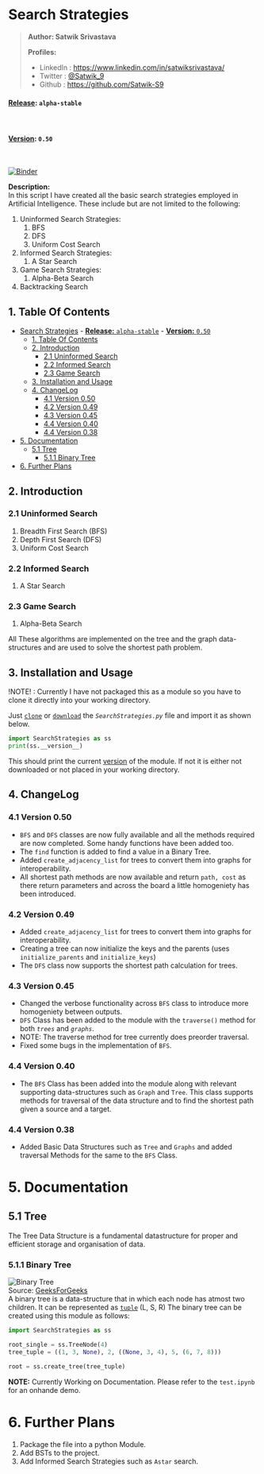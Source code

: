 # Search Strategies

> **Author: Satwik Srivastava**
>
> **Profiles:**
>
> - LinkedIn : <https://www.linkedin.com/in/satwiksrivastava/>
> - Twitter : [@Satwik_9](https://twitter.com/Satwik_9)
> - Github : <https://github.com/Satwik-S9>

#### **<u>Release</u>:** `alpha-stable`

<br/>

#### **<u>Version</u>:** `0.50`

<br/>

[![Binder](https://mybinder.org/badge_logo.svg)](https://mybinder.org/v2/gh/Satwik-S9/Search-Strategies/master)

**Description:** <br/>
In this script I have created all the basic search strategies employed in Artificial Intelligence.
These include but are not limited to the following:

1. Uninformed Search Strategies:   
   1. BFS
   2. DFS
   3. Uniform Cost Search
2. Informed Search Strategies:
   1. A Star Search 
3. Game Search Strategies: 
   1. Alpha-Beta Search
4. Backtracking Search

## 1. Table Of Contents

- [Search Strategies](#search-strategies)
      - [**<u>Release</u>:** `alpha-stable`](#ureleaseu-alpha-stable)
      - [**<u>Version</u>:** `0.50`](#uversionu-050)
  - [1. Table Of Contents](#1-table-of-contents)
  - [2. Introduction](#2-introduction)
    - [2.1 Uninformed Search](#21-uninformed-search)
    - [2.2 Informed Search](#22-informed-search)
    - [2.3 Game Search](#23-game-search)
  - [3. Installation and Usage](#3-installation-and-usage)
  - [4. ChangeLog](#4-changelog)
    - [4.1 Version 0.50](#41-version-050)
    - [4.2 Version 0.49](#42-version-049)
    - [4.3 Version 0.45](#43-version-045)
    - [4.4 Version 0.40](#44-version-040)
    - [4.4 Version 0.38](#44-version-038)
- [5. Documentation](#5-documentation)
  - [5.1 Tree](#51-tree)
    - [5.1.1 Binary Tree](#511-binary-tree)
- [6. Further Plans](#6-further-plans)

## 2. Introduction

### 2.1 Uninformed Search

1. Breadth First Search (BFS)
2. Depth First Search (DFS)
3. Uniform Cost Search

### 2.2 Informed Search

1. A Star Search

### 2.3 Game Search

1. Alpha-Beta Search

All These algorithms are implemented on the tree and the graph data-structures and are used to solve the shortest path problem.

## 3. Installation and Usage

!NOTE! : Currently I have not packaged this as a module so you have to clone it directly into your working directory.

Just [`clone`](#search-strategies) or [`download`](https://github.com/Satwik-S9/Search-Strategies/archive/refs/heads/master.zip) the _`SearchStrategies.py`_ file and import it as shown below.

```python
import SearchStrategies as ss
print(ss.__version__)
```

This should print the current [version](#uversionu-040) of the module. If not it is either not downloaded or not placed in your working directory.

## 4. ChangeLog

### 4.1 Version 0.50

- `BFS` and `DFS` classes are now fully available and all the methods required are now completed. Some handy functions have been added too.
- The `find` function is added to find a value in a Binary Tree.
- Added `create_adjacency_list` for trees to convert them into graphs for interoperability.
- All shortest path methods are now available and return `path, cost` as there return parameters and across the board a little homogeniety has been introduced. 

### 4.2 Version 0.49

- Added `create_adjacency_list` for trees to convert them into graphs for interoperability.
- Creating a tree can now initialize the keys and the parents (uses `initialize_parents` and `initialize_keys`)
- The `DFS` class now supports the shortest path calculation for trees.

### 4.3 Version 0.45

- Changed the verbose functionality across `BFS` class to introduce more homogeniety between outputs.
- `DFS` Class has been added to the module with the `traverse()` method for both _`trees`_ and _`graphs`_.
- NOTE: The traverse method for tree currently does preorder traversal.
- Fixed some bugs in the implementation of `BFS`.

### 4.4 Version 0.40

- The `BFS` Class has been added into the module along with relevant supporting data-structures such as `Graph` and `Tree`. This class supports methods for traversal of the data structure and to find the shortest path given a source and a target.

### 4.4 Version 0.38

- Added Basic Data Structures such as `Tree` and `Graphs` and added traversal Methods for the same to the `BFS` Class.

# 5. Documentation

## 5.1 Tree

The Tree Data Structure is a fundamental datastructure for proper and efficient storage and organisation of data.

### 5.1.1 Binary Tree

![Binary Tree](https://www.geeksforgeeks.org/wp-content/uploads/binary-tree-to-DLL.png)
<br>
Source: [GeeksForGeeks](https://www.geeksforgeeks.org/binary-tree-data-structure/)
<br>
A binary tree is a data-structure that in which each node has atmost two children. It can be represented as [`tuple`]() (L, S, R)
The binary tree can be created using this module as follows:

```python
import SearchStrategies as ss

root_single = ss.TreeNode(4)
tree_tuple = ((1, 3, None), 2, ((None, 3, 4), 5, (6, 7, 8)))

root = ss.create_tree(tree_tuple)
```

**NOTE:** Currently Working on Documentation. Please refer to the `test.ipynb` for an onhande demo.

# 6. Further Plans

1. Package the file into a python Module.
2. Add BSTs to the project.
3. Add Informed Search Strategies such as `Astar` search.